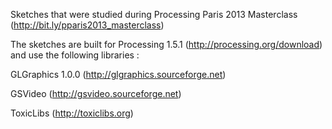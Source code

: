 Sketches that were studied during Processing Paris 2013 Masterclass (http://bit.ly/pparis2013_masterclass)

The sketches are built for Processing 1.5.1 (http://processing.org/download) and use the following libraries : 

GLGraphics 1.0.0 (http://glgraphics.sourceforge.net)

GSVideo (http://gsvideo.sourceforge.net)

ToxicLibs (http://toxiclibs.org)

